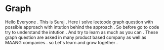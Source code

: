 # Graph

Hello Everyone . This is Suraj . Here i solve leetcode graph question with possible approach with intution behind the approach . So before go to code try to
understand the intution . And try to learn as much as you can . These graph question are asked in many product based company as well as MAANG companies . so Let's
learn and grow together .
